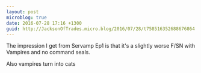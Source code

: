 ```yaml
---
layout: post
microblog: true
date: 2016-07-28 17:16 +1300
guid: http://JacksonOfTrades.micro.blog/2016/07/28/t758516352688676864.html
---
```

The impression I get from Servamp Ep1 is that it's a slightly worse F/SN with Vampires and no command seals.

Also vampires turn into cats

